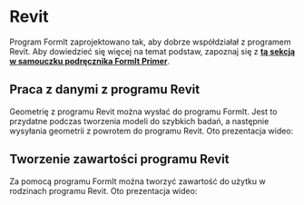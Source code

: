 # Revit

Program FormIt zaprojektowano tak, aby dobrze współdziałał z programem Revit. Aby dowiedzieć się więcej na temat podstaw, zapoznaj się z [**tą sekcją w samouczku podręcznika FormIt Primer**]().

## Praca z danymi z programu Revit

Geometrię z programu Revit można wysłać do programu FormIt. Jest to przydatne podczas tworzenia modeli do szybkich badań, a następnie wysyłania geometrii z powrotem do programu Revit. Oto prezentacja wideo:

## Tworzenie zawartości programu Revit

Za pomocą programu FormIt można tworzyć zawartość do użytku w rodzinach programu Revit. Oto prezentacja wideo:

